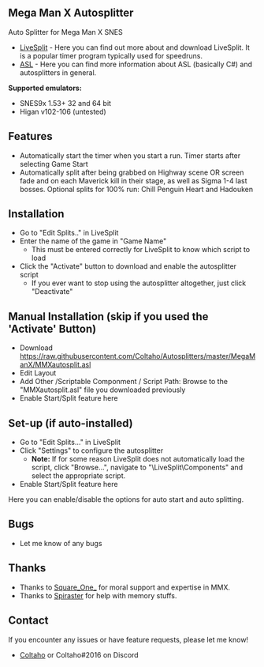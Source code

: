 ## Mega Man X Autosplitter
 
Auto Splitter for Mega Man X SNES

- [LiveSplit](http://livesplit.github.io/) - Here you can find out more about and download LiveSplit. It is a popular timer program typically used for speedruns.
- [ASL](https://github.com/LiveSplit/LiveSplit/blob/master/Documentation/Auto-Splitters.md) - Here you can find more information about ASL (basically C#) and autosplitters in general.

**Supported emulators:**
 - SNES9x 1.53+ 32 and 64 bit
 - Higan v102-106 (untested)
 
## Features

- Automatically start the timer when you start a run. Timer starts after selecting Game Start
- Automatically split after being grabbed on Highway scene OR screen fade and on each Maverick kill in their stage, as well as Sigma 1-4 last bosses. Optional splits for 100% run: Chill Penguin Heart and Hadouken

## Installation 

- Go to "Edit Splits.." in LiveSplit
- Enter the name of the game in "Game Name"
  - This must be entered correctly for LiveSplit to know which script to load
- Click the "Activate" button to download and enable the autosplitter script
  - If you ever want to stop using the autosplitter altogether, just click "Deactivate"

## Manual Installation (skip if you used the 'Activate' Button)

- Download https://raw.githubusercontent.com/Coltaho/Autosplitters/master/MegaManX/MMXautosplit.asl
- Edit Layout
- Add Other /Scriptable Componment / Script Path: Browse to the "MMXautosplit.asl" file you downloaded previously
- Enable Start/Split feature here
  
## Set-up (if auto-installed)

- Go to "Edit Splits..." in LiveSplit
- Click "Settings" to configure the autosplitter
  - **Note:** If for some reason LiveSplit does not automatically load the script, click "Browse...", navigate to "\LiveSplit\Components\" and select the appropriate script.
- Enable Start/Split feature here
  
Here you can enable/disable the options for auto start and auto splitting.

## Bugs

- Let me know of any bugs

## Thanks

- Thanks to [Square_One_](http://twitch.tv/Square_One_) for moral support and expertise in MMX. 
- Thanks to [Spiraster](http://twitch.tv/Spiraster) for help with memory stuffs.

## Contact

If you encounter any issues or have feature requests, please let me know! 

- [Coltaho](http://twitch.tv/Coltaho) or Coltaho#2016 on Discord
